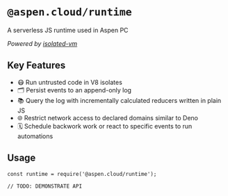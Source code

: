 # `@aspen.cloud/runtime`

A serverless JS runtime used in Aspen PC

*Powered by [isolated-vm](https://github.com/laverdet/isolated-vm)*

## Key Features
- 😷  Run untrusted code in V8 isolates
- 🗂  Persist events to an append-only log
- 📚  Query the log with incrementally calculated reducers written in plain JS
- 🌐  Restrict network access to declared domains similar to Deno
- 🗓  Schedule backwork work or react to specific events to run automations

## Usage

```
const runtime = require('@aspen.cloud/runtime');

// TODO: DEMONSTRATE API
```
